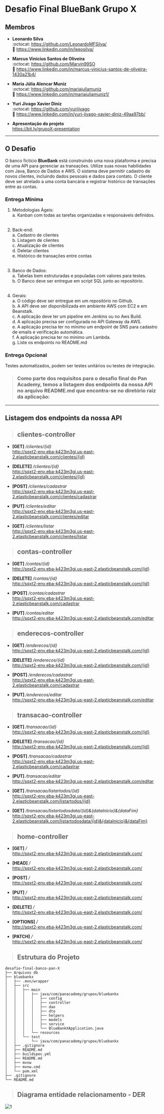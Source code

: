 # Desafio Final BlueBank Grupo X
## Membros
- **Leonardo Silva**<br>
:octocat: https://github.com/LeonardoMFSilva/<br>
:blue_book: https://www.linkedin.com/in/leeosilva/<br>
- **Marcus Vinicius Santos de Oliveira**<br>
:octocat: https://github.com/Marvin99SO<br>
:blue_book: https://www.linkedin.com/in/marcus-vinicius-santos-de-oliveira-1430a21b4/<br>
- **Maria Júlia Alencar Muniz**<br>
:octocat: https://github.com/mariajuliamuniz<br>
:blue_book: https://www.linkedin.com/in/mariajuliamuniz1/<br>
- **Yuri Jivago Xavier Diniz**<br>
:octocat: https://github.com/yurijivago<br>
:blue_book: https://www.linkedin.com/in/yuri-jivago-xavier-diniz-49aa97bb/<br>

- **Apresentação do projeto**<br>
https://bit.ly/grupoX-presentation<br>
---

## O Desafio ##
O banco fictício **BlueBank** está construindo uma nova plataforma e precisa de uma API para gerenciar as transações. Utilize suas novas habilidades com Java, Banco de Dados e AWS.
O sistema deve permitir cadastro de novos clientes, incluindo dados pessoais e dados para contato. O cliente deve ser atrelado a uma conta bancária e registrar histórico de transações entre as contas.

### Entrega Mínima ###
1. Metodologias Ágeis:<br>
  a. Kanban com todas as tarefas organizadas e responsáveis definidos.<br><br>
  
2. Back-end:<br>
  a. Cadastro de clientes<br>
  b. Listagem de clientes<br>
  c. Atualização de clientes<br>
  d. Deletar clientes<br>
  e. Histórico de transações entre contas<br><br>
  
3. Banco de Dados:<br>
  a. Tabelas bem estruturadas e populadas com valores para testes.<br>
  b. O Banco deve ser entregue em script SQL junto ao repositório.<br><br>
  
4. Gerais:<br>
  a. O código deve ser entregue em um repositório no Github.<br>
  b. A API deve ser disponibilizada em ambiente AWS com EC2 e em Beanstalk.<br>
  c. A aplicação deve ter um pipeline em Jenkins ou no Aws Build.<br>
  d. A aplicação precisa ser configurada no API Gateway da AWS.<br>
  e. A aplicação precisa ter no mínimo um endpoint de SNS para cadastro de emails e verificação automática.<br>
  f. A aplicação precisa ter no mínimo um Lambda.<br>
  g. Liste os endpoints no README.md<br>

### Entrega Opcional ###
Testes automatizados, podem ser testes unitários ou testes de integração.


> ### Como parte dos requisitos para o desafio final do Pan Academy, temos a listagem dos endpoints da nossa API no arquivo README.md que encontra-se no diretório raiz da aplicação:
---

## Listagem dos endpoints da nossa API

> ## clientes-controller
- **[GET]** */clientes/{id}*<br>
http://sqxt2-env.eba-k423m3gi.us-east-2.elasticbeanstalk.com/clientes/{id}

- **[DELETE]** */clientes/{id}*<br>
http://sqxt2-env.eba-k423m3gi.us-east-2.elasticbeanstalk.com/clientes/{id}

- **[POST]** */clientes/cadastrar*<br>
http://sqxt2-env.eba-k423m3gi.us-east-2.elasticbeanstalk.com/clientes/cadastrar

- **[PUT]** */clientes/editar*<br>
http://sqxt2-env.eba-k423m3gi.us-east-2.elasticbeanstalk.com/clientes/editar

- **[GET]** */clientes/listar*<br>
http://sqxt2-env.eba-k423m3gi.us-east-2.elasticbeanstalk.com/clientes/listar

> ## contas-controller
- **[GET]** */contas/{id}*<br>
http://sqxt2-env.eba-k423m3gi.us-east-2.elasticbeanstalk.com/{id}

- **[DELETE]** */contas/{id}*<br>
http://sqxt2-env.eba-k423m3gi.us-east-2.elasticbeanstalk.com/{id}

- **[POST]** */contas/cadastrar*<br>
http://sqxt2-env.eba-k423m3gi.us-east-2.elasticbeanstalk.com/cadastrar

- **[PUT]** */contas/editar*<br>
http://sqxt2-env.eba-k423m3gi.us-east-2.elasticbeanstalk.com/editar

> ## enderecos-controller
- **[GET]** */enderecos/{id}*<br>
http://sqxt2-env.eba-k423m3gi.us-east-2.elasticbeanstalk.com/{id}

- **[DELETE]** */enderecos/{id}*<br>
http://sqxt2-env.eba-k423m3gi.us-east-2.elasticbeanstalk.com/{id}

- **[POST]** */enderecos/cadastrar*<br>
http://sqxt2-env.eba-k423m3gi.us-east-2.elasticbeanstalk.com/cadastrar

- **[PUT]** */enderecos/editar*<br>
http://sqxt2-env.eba-k423m3gi.us-east-2.elasticbeanstalk.com/editar

> ## transacao-controller
- **[GET]** */transacao/{id}*<br>
http://sqxt2-env.eba-k423m3gi.us-east-2.elasticbeanstalk.com/{id}

- **[DELETE]** */transacao/{id}*<br>
http://sqxt2-env.eba-k423m3gi.us-east-2.elasticbeanstalk.com/{id}

- **[POST]** */transacao/cadastrar*<br>
http://sqxt2-env.eba-k423m3gi.us-east-2.elasticbeanstalk.com/cadastrar

- **[PUT]** */transacao/editar*<br>
http://sqxt2-env.eba-k423m3gi.us-east-2.elasticbeanstalk.com/editar

- **[GET]** */transacao/listartodos/{id}*<br>
http://sqxt2-env.eba-k423m3gi.us-east-2.elasticbeanstalk.com/listartodos/{id}

- **[GET]** */transacao/listartodosdata/{id}&{dataInicio}&{dataFim}*<br>
http://sqxt2-env.eba-k423m3gi.us-east-2.elasticbeanstalk.com/listartodosdata/{id}&{dataInicio}&{dataFim}

> ## home-controller
- **[GET]** */*<br>
http://sqxt2-env.eba-k423m3gi.us-east-2.elasticbeanstalk.com/

- **[HEAD]** */*<br>
http://sqxt2-env.eba-k423m3gi.us-east-2.elasticbeanstalk.com/

- **[POST]** */*<br>
http://sqxt2-env.eba-k423m3gi.us-east-2.elasticbeanstalk.com/

- **[PUT]** */*<br>
http://sqxt2-env.eba-k423m3gi.us-east-2.elasticbeanstalk.com/

- **[DELETE]** */*<br>
http://sqxt2-env.eba-k423m3gi.us-east-2.elasticbeanstalk.com/

- **[OPTIONS]** */*<br>
http://sqxt2-env.eba-k423m3gi.us-east-2.elasticbeanstalk.com/

- **[PATCH]** */*<br>
http://sqxt2-env.eba-k423m3gi.us-east-2.elasticbeanstalk.com/

> ## Estrutura do Projeto
```
desafio-final-banco-pan-X
├── Arquivos db
├── bluebankx
│	├── .mvn/wrapper
│	├── src
│	│   ├── main
│	│   │   ├── java/com/panacademy/grupox/bluebankx
│	│   │   │   ├── config
│	│   │   │   ├── controller
│	│   │   │   ├── dao
│	│   │   │   ├── dto
│	│   │   │   ├── helpers
│	│   │   │   ├── models
│	│   │   │   ├── service
│	│   │   │   └── BlueBankXApplication.java
│	│   │   └── resources
│	│   └── test
│	│       └── java/com/panacademy/grupox/bluebankx
│	├── .gitignore
│	├── README.md
│	├── buildspec.yml
│	├── README.md
│	├── mvnw
│	├── mvnw.cmd
│	└── pom.xml
├── .gitignore
└── README.md
```

> ## Diagrama entidade relacionamento - DER
![1](./ArquivosDB/DERsquadX.png)
